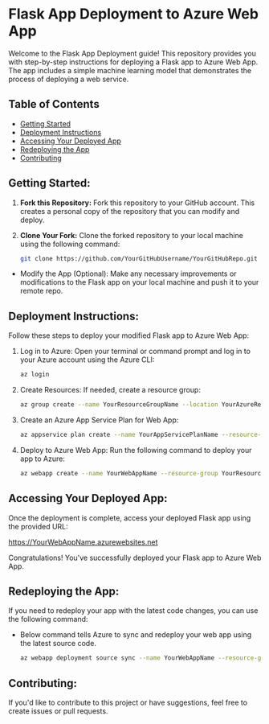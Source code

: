 # Flask App Deployment to Azure Web App

Welcome to the Flask App Deployment guide! This repository provides you with step-by-step instructions for deploying a Flask app to Azure Web App. The app includes a simple machine learning model that demonstrates the process of deploying a web service.

## Table of Contents

- [Getting Started](#getting-started)
- [Deployment Instructions](#deployment-instructions)
- [Accessing Your Deployed App](#accessing-your-deployed-app)
- [Redeploying the App](#redeploying-the-app)
- [Contributing](#contributing)

## Getting Started:

1. **Fork this Repository:** Fork this repository to your GitHub account. This creates a personal copy of the repository that you can modify and deploy.

2. **Clone Your Fork:** Clone the forked repository to your local machine using the following command:
   ```sh
   git clone https://github.com/YourGitHubUsername/YourGitHubRepo.git

- Modify the App (Optional): Make any necessary improvements or modifications to the Flask app on your local machine and push it to your remote repo.

## Deployment Instructions:

Follow these steps to deploy your modified Flask app to Azure Web App:

1. Log in to Azure: Open your terminal or command prompt and log in to your Azure account using the Azure CLI:

   ```sh
   az login

2. Create Resources: If needed, create a resource group:

    ```sh
   az group create --name YourResourceGroupName --location YourAzureRegion
    
3. Create an Azure App Service Plan for Web App:
   
     ```sh
    az appservice plan create --name YourAppServicePlanName --resource-group YourResourceGroupName --sku FREE --is-linux
     
4. Deploy to Azure Web App: Run the following command to deploy your app to Azure:
   
   ```sh
   az webapp create --name YourWebAppName --resource-group YourResourceGroupName --plan YourAppServicePlanName --runtime "PYTHON|3.8" --deployment-source-url    https://github.com/YourGitHubUsername/YourGitHubRepo.git --deployment-source-branch main

## Accessing Your Deployed App:

Once the deployment is complete, access your deployed Flask app using the provided URL:

https://YourWebAppName.azurewebsites.net

Congratulations! You've successfully deployed your Flask app to Azure Web App.

## Redeploying the App:
If you need to redeploy your app with the latest code changes, you can use the following command:

- Below command tells Azure to sync and redeploy your web app using the latest source code.

   ```sh
   az webapp deployment source sync --name YourWebAppName --resource-group YourResourceGroupName

## Contributing:

If you'd like to contribute to this project or have suggestions, feel free to create issues or pull requests.
